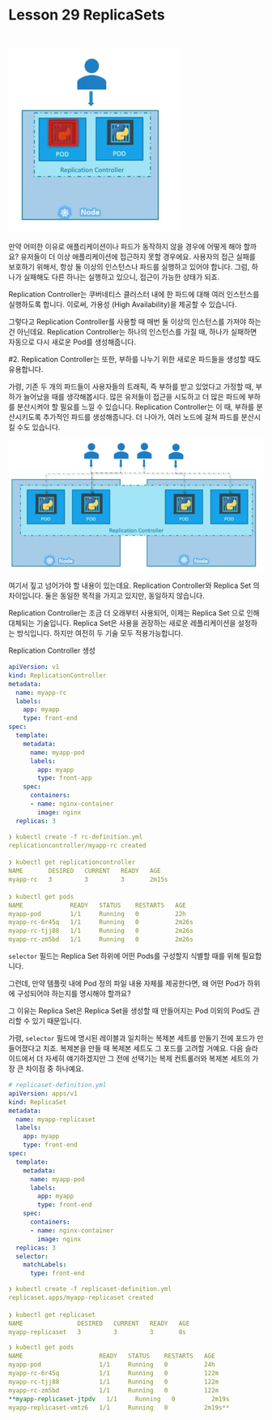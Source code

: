 # Lesson 29 ReplicaSets

<br/>

![img1](./img/img1.png)

만약 어떠한 이유로 애플리케이션이나 파드가 동작하지 않을 경우에 어떻게 해야 할까요? 유저들이 더 이상 애플리케이션에 접근하지 못할 경우에요. 사용자의 접근 실패를 보호하기 위해서, 항상 둘 이상의 인스턴스나 파드를 실행하고 있어야 합니다. 그럼, 하나가 실패해도 다른 하나는 실행하고 있으니, 접근이 가능한 상태가 되죠.

Replication Controller는 쿠버네티스 클러스터 내에 한 파드에 대해 여러 인스턴스를 실행하도록 합니다. 이로써, 가용성 (High Availability)을 제공할 수 있습니다.

그렇다고 Replication Controller를 사용할 때 매번 둘 이상의 인스턴스를 가져야 하는 건 아닌데요. Replication Controller는 하나의 인스턴스를 가질 때, 하나가 실패하면 자동으로 다시 새로운 Pod를 생성해줍니다.

#2. Replication Controller는 또한, 부하를 나누기 위한 새로운 파드들을 생성할 때도 유용합니다.

가령, 기존 두 개의 파드들이 사용자들의 트래픽, 즉 부하를 받고 있었다고 가정할 때, 부하가 늘어났을 때를 생각해봅시다. 많은 유저들이 접근을 시도하고 더 많은 파드에 부하를 분산시켜야 할 필요를 느낄 수 있습니다. Replication Controller는 이 때, 부하를 분산시키도록 추가적인 파드를 생성해줍니다. 더 나아가, 여러 노드에 걸쳐 파드를 분산시킬 수도 있습니다.

![img2](./img/img2.png)

여기서 짚고 넘어가야 할 내용이 있는데요. Replication Controller와 Replica Set 의 차이입니다.  둘은 동일한 목적을 가지고 있지만, 동일하지 않습니다.

Replication Controller는 조금 더 오래부터 사용되어, 이제는 Replica Set 으로 인해 대체되는 기술입니다. Replica Set은 사용을 권장하는 새로운 레플리케이션을 설정하는 방식입니다. 하지만 여전히 두 기술 모두 적용가능합니다.

Replication Controller 생성

```yaml
apiVersion: v1
kind: ReplicationController
metadata:
  name: myapp-rc
  labels:
    app: myapp
    type: front-end
spec:
  template:
    metadata:
      name: myapp-pod
      labels:
        app: myapp
        type: front-app
    spec:
      containers:
      - name: nginx-container
        image: nginx
  replicas: 3
```

```yaml
❯ kubectl create -f rc-definition.yml
replicationcontroller/myapp-rc created

❯ kubectl get replicationcontroller
NAME       DESIRED   CURRENT   READY   AGE
myapp-rc   3         3         3       2m15s

❯ kubectl get pods
NAME             READY   STATUS    RESTARTS   AGE
myapp-pod        1/1     Running   0          22h
myapp-rc-6r45q   1/1     Running   0          2m26s
myapp-rc-tjj88   1/1     Running   0          2m26s
myapp-rc-zm5bd   1/1     Running   0          2m26s
```

`selector` 필드는 Replica Set 하위에 어떤 Pods를 구성할지 식별할 때를 위해 필요합니다.

그런데, 만약 템플릿 내에 Pod 정의 파일 내용 자체를 제공한다면, 왜 어떤 Pod가 하위에 구성되어야 하는지를 명시해야 할까요?

그 이유는 Replica Set은 Replica Set을 생성할 때 만들어지는 Pod 이외의 Pod도 관리할 수 있기 때문입니다.

가령, `selector` 필드에 명시된 레이블과 일치하는 복제본 세트를 만들기 전에 포드가 만들어졌다고 치죠. 복제본을 만들 때 복제본 세트도 그 포드를 고려할 거예요. 다음 슬라이드에서 더 자세히 얘기하겠지만 그 전에 선택기는 복제 컨트롤러와 복제본 세트의 가장 큰 차이점 중 하나예요.

```yaml
# replicaset-definition.yml
apiVersion: apps/v1
kind: ReplicaSet
metadata:
  name: myapp-replicaset
  labels:
    app: myapp
    type: front-end
spec:
  template:
    metadata:
      name: myapp-pod
      labels:
        app: myapp
        type: front-end
    spec:
      containers:
      - name: nginx-container
        image: nginx
  replicas: 3
  selector:
    matchLabels:
      type: front-end
```

```yaml
❯ kubectl create -f replicaset-definition.yml
replicaset.apps/myapp-replicaset created

❯ kubectl get replicaset
NAME               DESIRED   CURRENT   READY   AGE
myapp-replicaset   3         3         3       8s
```

```yaml
❯ kubectl get pods                                                                  ─╯
NAME                     READY   STATUS    RESTARTS   AGE
myapp-pod                1/1     Running   0          24h
myapp-rc-6r45q           1/1     Running   0          122m
myapp-rc-tjj88           1/1     Running   0          122m
myapp-rc-zm5bd           1/1     Running   0          122m
**myapp-replicaset-jtpdv   1/1     Running   0          2m19s
myapp-replicaset-vmtz6   1/1     Running   0          2m19s**
```